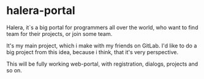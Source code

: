 # halera-portal
Halera, it`s a big portal for programmers all over the world, who want to find team for their projects, or join some team.

It's my main project, which i make with my friends on GitLab. 
I'd like to do a big project from this idea, because i think, that it's very perspective.

This will be fully working web-portal, with registration, dialogs, projects and so on.
